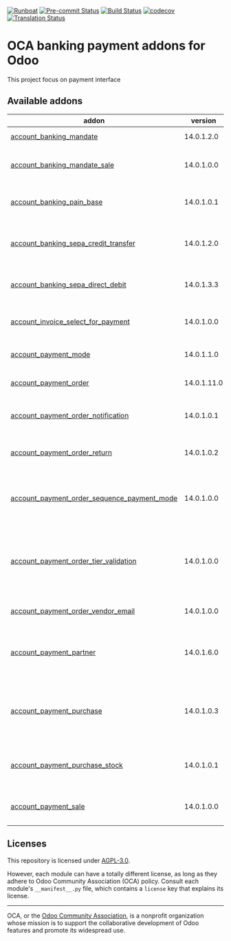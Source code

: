 
[![Runboat](https://img.shields.io/badge/runboat-Try%20me-875A7B.png)](https://runboat.odoo-community.org/builds?repo=OCA/bank-payment&target_branch=14.0)
[![Pre-commit Status](https://github.com/OCA/bank-payment/actions/workflows/pre-commit.yml/badge.svg?branch=14.0)](https://github.com/OCA/bank-payment/actions/workflows/pre-commit.yml?query=branch%3A14.0)
[![Build Status](https://github.com/OCA/bank-payment/actions/workflows/test.yml/badge.svg?branch=14.0)](https://github.com/OCA/bank-payment/actions/workflows/test.yml?query=branch%3A14.0)
[![codecov](https://codecov.io/gh/OCA/bank-payment/branch/14.0/graph/badge.svg)](https://codecov.io/gh/OCA/bank-payment)
[![Translation Status](https://translation.odoo-community.org/widgets/bank-payment-14-0/-/svg-badge.svg)](https://translation.odoo-community.org/engage/bank-payment-14-0/?utm_source=widget)

<!-- /!\ do not modify above this line -->

# OCA banking payment addons for Odoo

This project focus on payment interface

<!-- /!\ do not modify below this line -->

<!-- prettier-ignore-start -->

[//]: # (addons)

Available addons
----------------
addon | version | maintainers | summary
--- | --- | --- | ---
[account_banking_mandate](account_banking_mandate/) | 14.0.1.2.0 |  | Banking mandates
[account_banking_mandate_sale](account_banking_mandate_sale/) | 14.0.1.0.0 |  | Adds mandates on sale orders
[account_banking_pain_base](account_banking_pain_base/) | 14.0.1.0.1 |  | Base module for PAIN file generation
[account_banking_sepa_credit_transfer](account_banking_sepa_credit_transfer/) | 14.0.1.2.0 |  | Create SEPA XML files for Credit Transfers
[account_banking_sepa_direct_debit](account_banking_sepa_direct_debit/) | 14.0.1.3.3 |  | Create SEPA files for Direct Debit
[account_invoice_select_for_payment](account_invoice_select_for_payment/) | 14.0.1.0.0 |  | Account Invoice Select for Payment
[account_payment_mode](account_payment_mode/) | 14.0.1.1.0 |  | Account Payment Mode
[account_payment_order](account_payment_order/) | 14.0.1.11.0 |  | Account Payment Order
[account_payment_order_notification](account_payment_order_notification/) | 14.0.1.0.1 | [![victoralmau](https://github.com/victoralmau.png?size=30px)](https://github.com/victoralmau) | Account Payment Order Notification
[account_payment_order_return](account_payment_order_return/) | 14.0.1.0.2 |  | Account Payment Order Return
[account_payment_order_sequence_payment_mode](account_payment_order_sequence_payment_mode/) | 14.0.1.0.0 |  | Account Payment Order Sequence Payment Mode
[account_payment_order_tier_validation](account_payment_order_tier_validation/) | 14.0.1.0.0 | [![marcelsavegnago](https://github.com/marcelsavegnago.png?size=30px)](https://github.com/marcelsavegnago) | Extends the functionality of Payment Orders to support a tier validation process.
[account_payment_order_vendor_email](account_payment_order_vendor_email/) | 14.0.1.0.0 |  | Account Payment Order Email
[account_payment_partner](account_payment_partner/) | 14.0.1.6.0 |  | Adds payment mode on partners and invoices
[account_payment_purchase](account_payment_purchase/) | 14.0.1.0.3 |  | Adds Bank Account and Payment Mode on Purchase Orders
[account_payment_purchase_stock](account_payment_purchase_stock/) | 14.0.1.0.1 |  | Integrate Account Payment Purchase with Stock
[account_payment_sale](account_payment_sale/) | 14.0.1.0.0 |  | Adds payment mode on sale orders

[//]: # (end addons)

<!-- prettier-ignore-end -->

## Licenses

This repository is licensed under [AGPL-3.0](LICENSE).

However, each module can have a totally different license, as long as they adhere to Odoo Community Association (OCA)
policy. Consult each module's `__manifest__.py` file, which contains a `license` key
that explains its license.

----
OCA, or the [Odoo Community Association](http://odoo-community.org/), is a nonprofit
organization whose mission is to support the collaborative development of Odoo features
and promote its widespread use.
